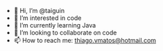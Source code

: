 - 👋 Hi, I’m @taiguin
- 👀 I’m interested in code
- 🌱 I’m currently learning Java
- 💞️ I’m looking to collaborate on code
- 📫 How to reach me: thiago.vmatos@hotmail.com

<!---
taiguin/taiguin is a ✨ special ✨ repository because its `README.md` (this file) appears on your GitHub profile.
You can click the Preview link to take a look at your changes.
--->
